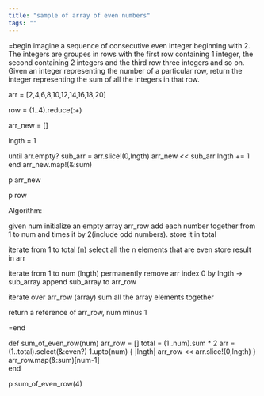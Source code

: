 ```yaml
---
title: "sample of array of even numbers"
tags: ""
---
```


=begin
imagine a sequence of consecutive even integer beginning with 2. The integers are groupes in rows with the first row containing 1 integer, the second containing 2 integers and the third row three integers and so on. Given an integer representing the number of a particular row, return the integer representing the sum of all the integers in that row.

arr = [2,4,6,8,10,12,14,16,18,20]

row = (1..4).reduce(:+)

arr_new = \[] 

lngth = 1

until arr.empty?
  sub_arr = arr.slice!(0,lngth)
  arr_new &lt;&lt; sub_arr
  lngth += 1
end
arr_new.map!(&:sum)

p arr_new

p row

Algorithm:

given num
initialize an empty array arr_row
add each number together from 1 to num and times it by 2(include odd numbers). store it in total

iterate from 1 to total (n)
    select all the n elements that are even
store result in arr

iterate from 1 to num (lngth)
    permanently remove arr index 0 by lngth -> sub_array
    append sub_array to arr_row

iterate over arr_row (array)
    sum all the array elements together

return a reference of arr_row, num minus 1 

=end

def sum_of_even_row(num)
  arr_row = \[]
  total = (1..num).sum \* 2
  arr = (1..total).select(&:even?)
  1.upto(num) { |lngth| arr_row &lt;&lt; arr.slice!(0,lngth) }
  arr_row.map(&:sum)[num-1]  
end

p sum_of_even_row(4)
